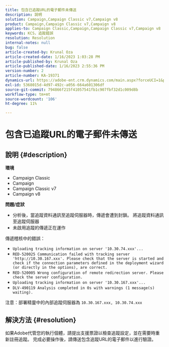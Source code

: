 ```yaml
---
title: 包含已追蹤URL的電子郵件未傳送
description: 說明
solution: Campaign,Campaign Classic v7,Campaign v8
product: Campaign,Campaign Classic v7,Campaign v8
applies-to: Campaign Classic,Campaign,Campaign Classic v7,Campaign v8
keywords: KCS，追蹤錯誤
resolution: Resolution
internal-notes: null
bug: false
article-created-by: Krunal Oza
article-created-date: 1/16/2023 1:03:28 PM
article-published-by: Krunal Oza
article-published-date: 1/16/2023 2:55:36 PM
version-number: 2
article-number: KA-19371
dynamics-url: https://adobe-ent.crm.dynamics.com/main.aspx?forceUCI=1&pagetype=entityrecord&etn=knowledgearticle&id=9f67df27-9e95-ed11-aad1-6045bd006793
exl-id: 5368015d-4d97-492c-a056-664a601306df
source-git-commit: 794866f215f41057541fb1c907fbf32d1c009d8b
workflow-type: tm+mt
source-wordcount: '106'
ht-degree: 11%

---
```


# 包含已追蹤URL的電子郵件未傳送

## 說明 {#description}

<b>環境</b>
- Campaign Classic
- Campaign
- Campaign Classic v7
- Campaign v8



<b>問題/症狀</b>
- 分析後，當追蹤資料通訊至追蹤伺服器時，傳遞會遭到封鎖。 將追蹤資料通訊至追蹤伺服器
- 未啟用追蹤的傳遞正在運作


傳遞稽核中的錯誤：

- `Uploading tracking information on server '10.30.74.xxx'...`
- `RED-520025 Communication failed with tracking server 'http://10.30.167.xxx'. Please check that the server is started and check if the connection parameters defined in the deployment wizard (or directly in the options), are correct.`
- `RED-520005 Wrong configuration of remote redirection server. Please check the server configuration.`
- `Uploading tracking information on server '10.30.167.xxx'...`
- `DLV-490119 Analysis completed in 0s with warnings (1 message(s) waiting).`




注意：部署精靈中的內部追蹤伺服器為 `10.30.167.xxx, 10.30.74.xxx`


## 解決方法 {#resolution}


如果Adobe代管您的執行個體，請提出支援票證以檢查追蹤設定，並在需要時重新註冊追蹤。 完成必要操作後，請傳送包含追蹤URL的電子郵件以進行驗證。

